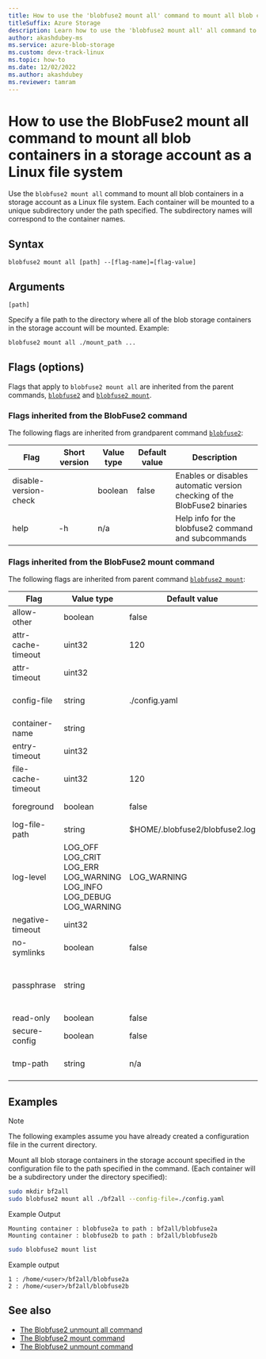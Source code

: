```yaml
---
title: How to use the 'blobfuse2 mount all' command to mount all blob containers in a storage account as a Linux file system
titleSuffix: Azure Storage
description: Learn how to use the 'blobfuse2 mount all' all command to mount all blob containers in a storage account as a Linux file system.
author: akashdubey-ms
ms.service: azure-blob-storage
ms.custom: devx-track-linux
ms.topic: how-to
ms.date: 12/02/2022
ms.author: akashdubey
ms.reviewer: tamram
---
```


# How to use the BlobFuse2 mount all command to mount all blob containers in a storage account as a Linux file system

Use the `blobfuse2 mount all` command to mount all blob containers in a storage account as a Linux file system. Each container will be mounted to a unique subdirectory under the path specified. The subdirectory names will correspond to the container names.

## Syntax

`blobfuse2 mount all [path] --[flag-name]=[flag-value]`

## Arguments

`[path]`

Specify a file path to the directory where all of the blob storage containers in the storage account will be mounted. Example:

```bash
blobfuse2 mount all ./mount_path ...
```

## Flags (options)

Flags that apply to `blobfuse2 mount all` are inherited from the parent commands, [`blobfuse2`](blobfuse2-commands.md) and [`blobfuse2 mount`](blobfuse2-commands-mount.md).

### Flags inherited from the BlobFuse2 command

The following flags are inherited from grandparent command [`blobfuse2`](blobfuse2-commands.md):

| Flag | Short version | Value type | Default value | Description |
|--|--|--|--|--|
| disable-version-check |    | boolean | false | Enables or disables automatic version checking of the BlobFuse2 binaries |
| help                  | -h | n/a     |       | Help info for the blobfuse2 command and subcommands                      |

### Flags inherited from the BlobFuse2 mount command

The following flags are inherited from parent command [`blobfuse2 mount`](blobfuse2-commands-mount.md):

| Flag | Value type | Default value | Description |
|--|--|--|--|
| allow-other        | boolean | false                          | Allow other users to access this mount point |
| attr-cache-timeout | uint32  | 120                            | Attribute cache timeout<br /><sub>(in seconds)</sub> |
| attr-timeout       | uint32  |                                | Attribute timeout <br /><sub>(in seconds)</sub> |
| config-file        | string  | ./config.yaml                  | The path for the file where the account credentials are provided Default is config.yaml in current directory. |
| container-name     | string  |                                | The name of the container to be mounted |
| entry-timeout      | uint32  |                                | Entry timeout <br /><sub>(in seconds)</sub> |
| file-cache-timeout | uint32  | 120                            | File cache timeout <br /><sub>(in seconds)</sub>|
| foreground         | boolean | false                          | Whether the file system is mounted in foreground mode |
| log-file-path      | string  | $HOME/.blobfuse2/blobfuse2.log | The path for log files|
| log-level          | LOG_OFF <br />LOG_CRIT<br />LOG_ERR<br />LOG_WARNING<br />LOG_INFO<br />LOG_DEBUG<br />LOG_WARNING | LOG_WARNING | The level of logging written to `--log-file-path`. |
| negative-timeout   | uint32  |                                | The negative entry timeout<br /><sub>(in seconds)</sub> |
| no-symlinks        | boolean | false                          | Whether or not symlinks should be supported |
| passphrase         | string  |                                | Key to decrypt config file.<br />Can also be specified by env-variable BLOBFUSE2_SECURE_CONFIG_PASSPHRASE<br />The key length shall be 16 (AES-128), 24 (AES-192), or 32 (AES-256) bytes in length. |
| read-only          | boolean | false                          | Mount the system in read only mode |
| secure-config      | boolean | false                          | Encrypt auto generated config file for each container |
| tmp-path           | string  | n/a                            | Configures the tmp location for the cache.<br />(Configure the fastest disk (SSD or ramdisk) for best performance). |

## Examples

> [!NOTE]
> The following examples assume you have already created a configuration file in the current directory.

Mount all blob storage containers in the storage account specified in the configuration file to the path specified in the command. (Each container will be a subdirectory under the directory specified):

```bash
sudo mkdir bf2all
sudo blobfuse2 mount all ./bf2all --config-file=./config.yaml
```
Example Output
```output
Mounting container : blobfuse2a to path : bf2all/blobfuse2a
Mounting container : blobfuse2b to path : bf2all/blobfuse2b
```
```bash
sudo blobfuse2 mount list
```
Example output
```output
1 : /home/<user>/bf2all/blobfuse2a
2 : /home/<user>/bf2all/blobfuse2b
```

## See also

- [The Blobfuse2 unmount all command](blobfuse2-commands-unmount-all.md)
- [The Blobfuse2 mount command](blobfuse2-commands-mount.md)
- [The Blobfuse2 unmount command](blobfuse2-commands-unmount.md)
